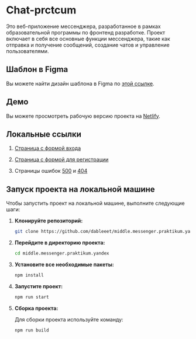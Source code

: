 # Chat-prctcum

Это веб-приложение мессенджера, разработанное в рамках образовательной программы по фронтенд разработке. Проект включает в себя все основные функции мессенджера, такие как отправка и получение сообщений, создание чатов и управление пользователями.

## Шаблон в Figma

Вы можете найти дизайн шаблона в Figma по [этой ссылке](https://www.figma.com/design/6gQ55EECwFN4HxuAKTAoEz/Untitled?node-id=0-1&t=ulN724JvWpTaAZUB-1).

## Демо

Вы можете просмотреть рабочую версию проекта на [Netlify](https://chat-prctcm.netlify.app).

## Локальные ссылки

1. [Страница с формой входа](http://localhost:3000/pages/login/)

2. [Страница с формой для регистрации](http://localhost:3000/pages/sign-in/)

3. Страницы ошибок [500](http://localhost:3000/pages/error/500/) и [404](http://localhost:3000/pages/error/404/)

## Запуск проекта на локальной машине

Чтобы запустить проект на локальной машине, выполните следующие шаги:

1. **Клонируйте репозиторий:**

   ```bash
   git clone https://github.com/dableeet/middle.messenger.praktikum.yandex.git
   ```

2. **Перейдите в директорию проекта:**

   ```bash
   cd middle.messenger.praktikum.yandex
   ```

3. **Установите все необходимые пакеты:**

   ```bash
   npm install
   ```

4. **Запустите проект:**

   ```bash
   npm run start
   ```

5. **Сборка проекта:**

   Для сборки проекта используйте команду:

   ```bash
   npm run build
   ```
